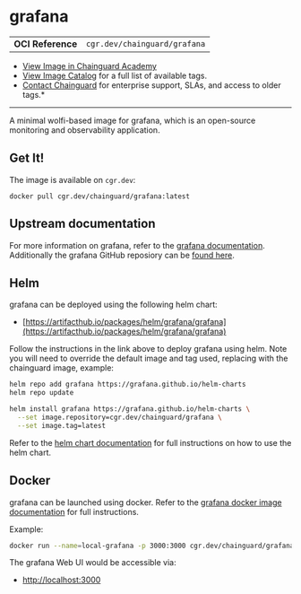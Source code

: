 <!--monopod:start-->
# grafana
| | |
| - | - |
| **OCI Reference** | `cgr.dev/chainguard/grafana` |


* [View Image in Chainguard Academy](https://edu.chainguard.dev/chainguard/chainguard-images/reference/grafana/overview/)
* [View Image Catalog](https://console.enforce.dev/images/catalog) for a full list of available tags.
* [Contact Chainguard](https://www.chainguard.dev/chainguard-images) for enterprise support, SLAs, and access to older tags.*

---
<!--monopod:end-->

<!--overview:start-->
A minimal wolfi-based image for grafana, which is an open-source monitoring and
observability application.
<!--overview:end-->

<!--getting:start-->
## Get It!
The image is available on `cgr.dev`:

```
docker pull cgr.dev/chainguard/grafana:latest
```
<!--getting:end-->

<!--body:start--><!--body:end-->

## Upstream documentation
For more information on grafana, refer to the [grafana documentation](https://grafana.com/docs/).
Additionally the grafana GitHub reposiory can be [found here](https://github.com/grafana/grafana).

## Helm
grafana can be deployed using the following helm chart:
- [https://artifacthub.io/packages/helm/grafana/grafana](https://artifacthub.io/packages/helm/grafana/grafana)

Follow the instructions in the link above to deploy grafana using helm. Note you
will need to override the default image and tag used, replacing with the
chainguard image, example:

```bash
helm repo add grafana https://grafana.github.io/helm-charts
helm repo update

helm install grafana https://grafana.github.io/helm-charts \
  --set image.repository=cgr.dev/chainguard/grafana \
  --set image.tag=latest
```

Refer to the [helm chart documentation](https://artifacthub.io/packages/helm/grafana/grafana)
for full instructions on how to use the helm chart.

## Docker
grafana can be launched using docker. Refer to the
[grafana docker image documentation](https://grafana.com/docs/grafana/latest/setup-grafana/installation/docker)
for full instructions.

Example:

```bash
docker run --name=local-grafana -p 3000:3000 cgr.dev/chainguard/grafana:latest
```

The grafana Web UI would be accessible via:
- [http://localhost:3000](http://localhost:3000)
